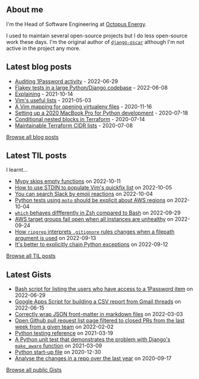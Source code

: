 ## About me
I'm the Head of Software Engineering at [Octopus Energy](https://octopus.energy/).

I used to maintain several open-source projects but I do less open-source work these days. I'm the original author of [`django-oscar`](https://github.com/django-oscar/django-oscar) although I'm not active in the project any more. 
## Latest blog posts
- [Auditing 1Password activity](https://codeinthehole.com/tips/auditing-1password-activity/) - 2022-06-29
- [Flakey tests in a large Python/Django codebase](https://codeinthehole.com/news/oe-tech-flakey-tests/) - 2022-06-08
- [Explaining](https://codeinthehole.com/tips/explaining/) - 2021-10-14
- [Vim's useful lists](https://codeinthehole.com/tips/vim-lists/) - 2021-05-03
- [A Vim mapping for opening virtualenv files](https://codeinthehole.com/tips/a-vim-mapping-for-opening-virtualenv-files/) - 2020-11-16
- [Setting up a 2020 MacBook Pro for Python development](https://codeinthehole.com/guides/settings-up-a-2020-macbook-for-python-development/) - 2020-07-18
- [Conditional nested blocks in Terraform](https://codeinthehole.com/tips/conditional-nested-blocks-in-terraform/) - 2020-07-14
- [Maintainable Terraform CIDR lists](https://codeinthehole.com/tips/terraform-cidrs/) - 2020-07-08

[Browse all blog posts](https://codeinthehole.com/writing/)
## Latest TIL posts
I learnt...
- [Mypy skips empty functions](https://til.codeinthehole.com/posts/mypy-skips-empty-functions/) on 2022-10-11
- [How to use STDIN to populate Vim's quickfix list](https://til.codeinthehole.com/posts/how-to-use-stdin-to-populate-vims-quickfix-list/) on 2022-10-05
- [You can search Slack by emoji reactions](https://til.codeinthehole.com/posts/you-can-search-slack-by-emoji-reactions/) on 2022-10-04
- [Python tests using `moto` should be explicit about AWS regions](https://til.codeinthehole.com/posts/python-tests-using-moto-should-be-explicit-about-aws-regions/) on 2022-10-04
- [`which` behaves diffferently in Zsh compared to Bash](https://til.codeinthehole.com/posts/which-behaves-diffferently-in-zsh-compared-to-bash/) on 2022-09-29
- [AWS target groups fail open when all instances are unhealthy](https://til.codeinthehole.com/posts/aws-target-groups-fail-open-when-all-instances-are-unhealthy/) on 2022-09-24
- [How `ripgrep` interprets `.gitignore` rules changes when a filepath argument is used](https://til.codeinthehole.com/posts/how-ripgrep-interprets-gitignore-rules-changes-when-a-filepath-argument-is-used/) on 2022-09-13
- [It's better to explicitly chain Python exceptions](https://til.codeinthehole.com/posts/its-better-to-explicitly-chain-exceptions/) on 2022-09-12

[Browse all TIL posts](https://til.codeinthehole.com)
## Latest Gists
- [Bash script for listing the users who have access to a 1Password item](https://gist.github.com/codeinthehole/d6b35b56ad17d9f165f86d102caf0cd7) on 2022-06-29
- [Google Apps Script for building a CSV report from Gmail threads](https://gist.github.com/codeinthehole/488f3cb403c55ff62f51526ae252b8e8) on 2022-06-15
- [Correctly wrap JSON front-matter in markdown files](https://gist.github.com/codeinthehole/7aa7c4100a7af8ec61bed3130171a97d) on 2022-03-03
- [Open Github pull request list page filtered to closed PRs from the last week from a given team](https://gist.github.com/codeinthehole/302d4c42c782c8ef212d6e8295af73c1) on 2022-02-02
- [Python testing reference](https://gist.github.com/codeinthehole/9193c53f16371ec38cebc97aa1abf987) on 2021-03-19
- [A Python unit test that demonstrates the problem with Django's `make_aware` function](https://gist.github.com/codeinthehole/1ac10da7874033406f25f86df07b88ff) on 2021-03-09
- [Python start-up file](https://gist.github.com/codeinthehole/caafd18ecf215b8113ffea167c78dc28) on 2020-12-30
- [Analyse the changes in a repo over the last year](https://gist.github.com/codeinthehole/0fff5ec1dfb29f7085d7a2d6d3feca05) on 2020-09-17

[Browse all public Gists](https://gist.github.com/codeinthehole)
